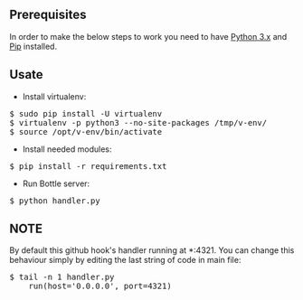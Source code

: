 ## Prerequisites

In order to make the below steps to work you need to have [Python 3.x](http://linuxsysconfig.com/2013/03/running-multiple-python-versions-on-centos6rhel6sl6/) and [Pip](https://pip.pypa.io/en/latest/installing.html)
installed.


## Usate

* Install virtualenv:

<pre>
$ sudo pip install -U virtualenv
$ virtualenv -p python3 --no-site-packages /tmp/v-env/
$ source /opt/v-env/bin/activate
</pre>


* Install needed modules:

<pre>
$ pip install -r requirements.txt
</pre>

* Run Bottle server:

<pre>
$ python handler.py
</pre>

## NOTE
By default this github hook's handler running at *:4321.
You can change this behaviour simply by editing the last string of code in main file:

<pre>
$ tail -n 1 handler.py 
    run(host='0.0.0.0', port=4321)
</pre>